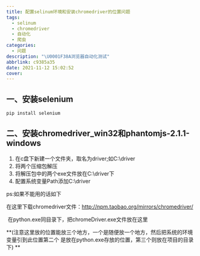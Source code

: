 ```yaml
---
title: 配置selinum环境和安装chromedriver的位置问题
tags:
  - selinum
  - chromedriver
  - 自动化
  - 爬虫
categories:
  - 问题
description: "\U0001F38A浏览器自动化测试"
abbrlink: c9385a35
date: 2021-11-12 15:02:52
cover:
---
```

## 一、安装selenium

```powershell
pip install selenium
```

## 二、安装chromedriver_win32和phantomjs-2.1.1-windows

1. 在c盘下新建一个文件夹，取名为driver;如C:\driver
2. 将两个压缩包解压
3. 将解压包中的两个exe文件放在C:\driver下
4. 配置系统变量Path添加C:\driver

ps:如果不能用的话如下

在这里下载chromedriver文件：http://npm.taobao.org/mirrors/chromedriver/

​		在python.exe同目录下，把chromeDriver.exe文件放在这里

** ​(注意这里放的位置能放三个地方，一个是随便放一个地方，然后把系统的环境变量引到此位置
​		第二个 是放在python.exe存放的位置，第三个则放在项目的目录下) **
